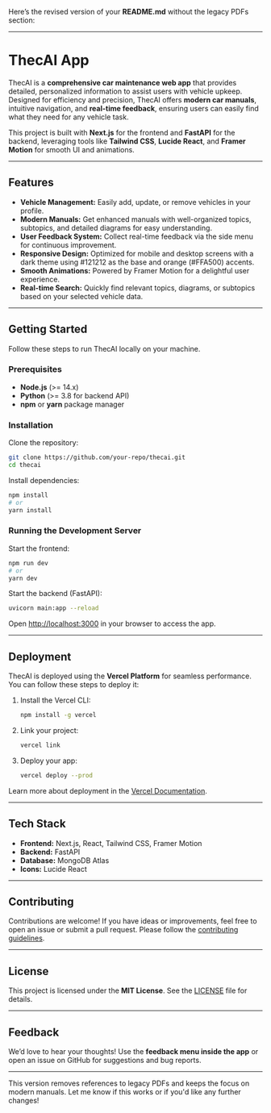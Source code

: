 Here’s the revised version of your **README.md** without the legacy PDFs section:

---

# ThecAI App  

ThecAI is a **comprehensive car maintenance web app** that provides detailed, personalized information to assist users with vehicle upkeep. Designed for efficiency and precision, ThecAI offers **modern car manuals**, intuitive navigation, and **real-time feedback**, ensuring users can easily find what they need for any vehicle task.

This project is built with **Next.js** for the frontend and **FastAPI** for the backend, leveraging tools like **Tailwind CSS**, **Lucide React**, and **Framer Motion** for smooth UI and animations.

---

## Features  
- **Vehicle Management:** Easily add, update, or remove vehicles in your profile.  
- **Modern Manuals:** Get enhanced manuals with well-organized topics, subtopics, and detailed diagrams for easy understanding.  
- **User Feedback System:** Collect real-time feedback via the side menu for continuous improvement.  
- **Responsive Design:** Optimized for mobile and desktop screens with a dark theme using #121212 as the base and orange (#FFA500) accents.  
- **Smooth Animations:** Powered by Framer Motion for a delightful user experience.  
- **Real-time Search:** Quickly find relevant topics, diagrams, or subtopics based on your selected vehicle data.

---

## Getting Started  

Follow these steps to run ThecAI locally on your machine.  

### Prerequisites  
- **Node.js** (>= 14.x)  
- **Python** (>= 3.8 for backend API)  
- **npm** or **yarn** package manager  

### Installation  

Clone the repository:  
```bash
git clone https://github.com/your-repo/thecai.git  
cd thecai
```  

Install dependencies:  
```bash
npm install  
# or  
yarn install  
```  

### Running the Development Server  

Start the frontend:  
```bash
npm run dev  
# or  
yarn dev  
```  

Start the backend (FastAPI):  
```bash
uvicorn main:app --reload  
```  

Open [http://localhost:3000](http://localhost:3000) in your browser to access the app.

---

## Deployment  

ThecAI is deployed using the **Vercel Platform** for seamless performance. You can follow these steps to deploy it:  

1. Install the Vercel CLI:  
   ```bash
   npm install -g vercel  
   ```

2. Link your project:  
   ```bash
   vercel link  
   ```

3. Deploy your app:  
   ```bash
   vercel deploy --prod  
   ```

Learn more about deployment in the [Vercel Documentation](https://vercel.com/docs).

---

## Tech Stack  

- **Frontend:** Next.js, React, Tailwind CSS, Framer Motion  
- **Backend:** FastAPI  
- **Database:** MongoDB Atlas  
- **Icons:** Lucide React  

---

## Contributing  

Contributions are welcome! If you have ideas or improvements, feel free to open an issue or submit a pull request. Please follow the [contributing guidelines](CONTRIBUTING.md).

---

## License  

This project is licensed under the **MIT License**. See the [LICENSE](LICENSE.md) file for details.

---

## Feedback  

We’d love to hear your thoughts! Use the **feedback menu inside the app** or open an issue on GitHub for suggestions and bug reports.  

---

This version removes references to legacy PDFs and keeps the focus on modern manuals. Let me know if this works or if you'd like any further changes!